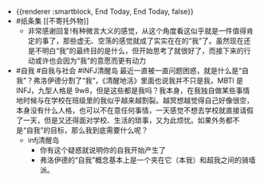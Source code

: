 - {{renderer :smartblock, End Today, End Today, false}}
- #纸条集 [[不寄托外物]]
	- 非常感谢回复!有种微言大义的感觉，从这个角度看这似乎就是一件值得肯定的事了，那些虚无、空荡的感觉就成了实实在在的“我”了。虽然现在还是不明白“我”的最终目的是什么，但开始思考了就很好了，而接下来的行动或许也会因为“我”的意愿而更有动力
- #自我 #自我与社会 #INFJ清醒岛 最近一直被一直问题困惑，就是什么是“自我”？弗洛伊德分割了“我”，《清醒地活》里面也说我并不只是我，MBTI 是 INFJ，九型人格是 9w8，但是这些都是我吗？我本身，在我独自做某些事情地时候与在学校在班级里的我似乎越来越割裂。越冥想越觉得自己好像很空，本身没有什么人格，也可以不在意任何事情，一天感觉不想去学校就直接请假了一天，但是又还得面对学校、生活的琐事，又为此烦忧。如果外务都不是“自我”的目标，那么我到底需要什么呢？
	- infj清醒岛
		- 你有这个疑惑就说明你的自我开始产生了
		- 弗洛伊德的“自我”概念基本上是一个夹在它（本我）和超我之间的骑墙派。